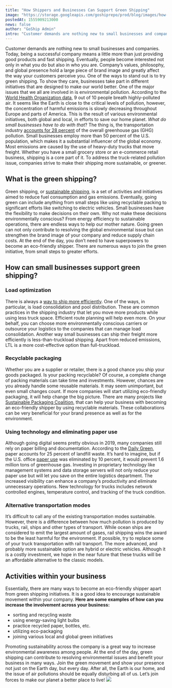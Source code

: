 ```yaml
---
title: "How Shippers and Businesses Can Support Green Shipping"
image: "https://storage.googleapis.com/goshiprepo/prod/blog/images/how-shippers-can-support-green-shipping.jpg"
postedAt: 1555909213000
news: false
author: "GoShip Admin"
intro: "Customer demands are nothing new to small businesses and companies. Today, being a successful company means a little more than just providing good products and fast shipping. Eventually, people become interested not only in what you do but also in who you are. Company’s values, philosophy, and global presence hold a large piece of brand image and greatly affect the way your customers perceive you. One of the ways to stand out is to try green shipping. To show they care, businesses take part in different ini"
---
```

Customer demands are nothing new to small businesses and companies. Today, being a successful company means a little more than just providing good products and fast shipping. Eventually, people become interested not only in what you do but also in who you are. Company’s values, philosophy, and global presence hold a large piece of brand image and greatly affect the way your customers perceive you. One of the ways to stand out is to try green shipping. To show they care, businesses take part in different initiatives that are designed to make our world better. One of the major issues that we all are involved in is environmental pollution. According to the [World Health Organization data](http://www.ccacoalition.org/en/news/world-health-organization-releases-new-global-air-pollution-data), 9 out of 10 people breath highly-polluted air. It seems like the Earth is close to the critical levels of pollution, however, the concentration of harmful emissions is slowly decreasing throughout Europe and parts of America. This is the result of various environmental initiatives, both global and local, in efforts to save our home planet. _What do small businesses have to do with that_? The thing is, the transportation industry [accounts for 28 percent](https://www.epa.gov/greenvehicles/fast-facts-transportation-greenhouse-gas-emissions) of the overall greenhouse gas (GHG) pollution. Small businesses employ more than 50 percent of the U.S. population, which makes it a substantial influencer of the global economy. Most emissions are caused by the use of heavy-duty trucks that move freight. Whether you have a small grocery store or an e-commerce retail business, shipping is a core part of it. To address the truck-related pollution issue, companies strive to make their shipping more sustainable, or greener.

**What is the green shipping?**
-------------------------------

Green shipping, or [sustainable shipping](https://www.goship.com/blog/future-green-shipping/), is a set of activities and initiatives aimed to reduce fuel consumption and gas emissions. Eventually, going green can include anything from small steps like using recyclable packing to significant efforts like switching to electric vehicles. Small businesses have the flexibility to make decisions on their own. Why not make these decisions environmentally conscious? From energy efficiency to sustainable operations, there are endless ways to help our mother nature. Going green can not only contribute to resolving the global environmental issue but can strengthen the brand image of your company and reduce supply chain costs. At the end of the day, you don’t need to have superpowers to become an eco-friendly shipper. There are numerous ways to join the green initiative, from small steps to greater efforts.

**How can small businesses support green shipping?**
----------------------------------------------------

### **Load optimization**

There is always a [way to ship more efficiently](https://www.goship.com/blog/6-steps-towards-green-shipping/). One of the ways, in particular, is load consolidation and pool distribution. These are common practices in the shipping industry that let you move more products while using less truck space. Efficient route planning will help even more. On your behalf, you can choose more environmentally conscious carriers or outsource your logistics to the companies that can manage load consolidation. Another way small businesses can ship their freight more efficiently is less-than-truckload shipping. Apart from reduced emissions, LTL is a more cost-effective option than full-truckload.

### **Recyclable packaging**

Whether you are a supplier or retailer, there is a good chance you ship your goods packaged. Is your packing recyclable? Of course, a complete change of packing materials can take time and investments. However, chances are you already handle some reusable materials. It may seem unimportant, but even small changes count. If more companies will start utilizing eco-friendly packaging, it will help change the big picture. There are many projects like [Sustainable Packaging Coalition](https://sustainablepackaging.org/), that can help your business with becoming an eco-friendly shipper by using recyclable materials. These collaborations can be very beneficial for your brand presence as well as for the environment.

### **Using technology and eliminating paper use**

Although going digital seems pretty obvious in 2019, many companies still rely on paper billing and documentation. According to the [Daily Green](http://www.dailygreendowntown.org/), paper accounts for 25 percent of landfill waste. It’s hard to imagine, but if the U.S. office [paper use](https://www.thebalancesmb.com/should-your-small-business-go-paperless-2951764) was eliminated by 10 percent, it would prevent 1.6 million tons of greenhouse gas. Investing in proprietary technology like management systems and data storage servers will not only reduce your paper use but will let you save on the entire logistics department. The increased visibility can enhance a company’s productivity and eliminate unnecessary operations. New technology for trucks includes network controlled engines, temperature control, and tracking of the truck condition.

### **Alternative transportation modes**

It’s difficult to call any of the existing transportation modes sustainable. However, there is a difference between how much pollution is produced by trucks, rail, ships and other types of transport. While ocean ships are considered to emit the largest amount of gases, rail shipping wins the award to be the least harmful for the environment. If possible, try to replace some of your truck transportation with rail transport. The more advanced, and probably more sustainable option are hybrid or electric vehicles. Although it is a costly investment, we hope in the near future that these trucks will be an affordable alternative to the classic models.

**Activities within your business**
-----------------------------------

Essentially, there are many ways to become an eco-friendly shipper apart from green shipping initiatives. It is a good idea to encourage sustainable movement within your company. **Here are some examples of how can you increase the involvement across your business:**

*   sorting and recycling waste
*   using energy-saving light bulbs
*   practice recycled paper, bottles, etc.
*   utilizing eco-packaging
*   joining various local and global green initiatives

Promoting sustainability across the company is a great way to increase environmental awareness among people. At the end of the day, green shipping can contribute to resolving environmental issues and benefit your business in many ways. Join the green movement and show your presence not just on the Earth day, but every day. After all, the Earth is our home, and the issue of air pollutions should be equally disturbing all of us. Let’s join forces to make our planet a better place to live! [![](https://www.goship.com/wp-content/uploads/2021/02/1ace89b4-fe28-40ff-a2a7-4cddc60fc9ec.png)](https://www.goship.com/)
